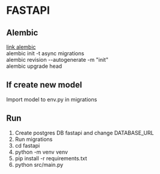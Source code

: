 # FASTAPI
## Alembic
[link alembic]([https://](https://testdriven.io/blog/fastapi-sqlmodel/#async-sqlmodel))\
alembic init -t async migrations\
alembic revision --autogenerate -m "init"\
alembic upgrade head

## If create new model
Import model to env.py in migrations

## Run
1. Create postgres DB fastapi and change DATABASE_URL
2. Run migrations
3. cd fastapi
4. python -m venv venv
5. pip install -r requirements.txt
6. python src/main.py
